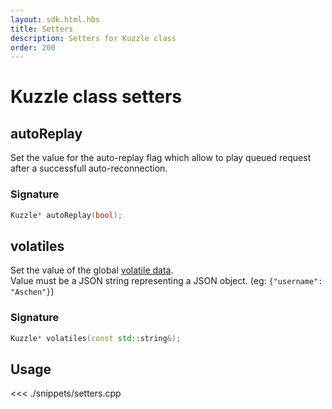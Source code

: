 ```yaml
---
layout: sdk.html.hbs
title: Setters
description: Setters for Kuzzle class
order: 200
---
```


# Kuzzle class setters

## autoReplay

Set the value for the auto-replay flag which allow to play queued request after a successfull auto-reconnection.

### Signature

```cpp
Kuzzle* autoReplay(bool);
```

## volatiles

Set the value of the global [volatile data](/sdk/cpp/1/kuzzle/introduction#volatile-data-default).  
Value must be a JSON string representing a JSON object. (eg: `{"username": "Aschen"}`)

### Signature

```cpp
Kuzzle* volatiles(const std::string&);
```

## Usage

<<< ./snippets/setters.cpp
